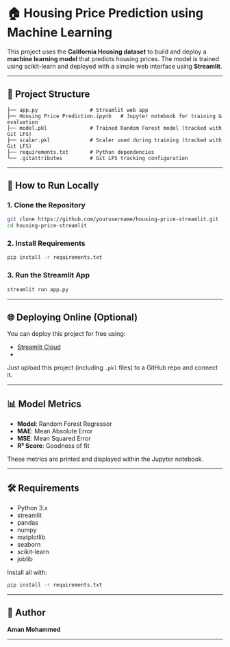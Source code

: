 # 🏠 Housing Price Prediction using Machine Learning

This project uses the **California Housing dataset** to build and deploy a **machine learning model** that predicts housing prices. The model is trained using scikit-learn and deployed with a simple web interface using **Streamlit**.

---

## 📁 Project Structure

```
├── app.py                 # Streamlit web app
├── Housing Price Prediction.ipynb   # Jupyter notebook for training & evaluation
├── model.pkl              # Trained Random Forest model (tracked with Git LFS)
├── scaler.pkl             # Scaler used during training (tracked with Git LFS)
├── requirements.txt       # Python dependencies
└── .gitattributes         # Git LFS tracking configuration
```

---

## 🚀 How to Run Locally

### 1. Clone the Repository
```bash
git clone https://github.com/yourusername/housing-price-streamlit.git
cd housing-price-streamlit
```

### 2. Install Requirements
```bash
pip install -r requirements.txt
```

### 3. Run the Streamlit App
```bash
streamlit run app.py
```


---

## 🌐 Deploying Online (Optional)
You can deploy this project for free using:
- [Streamlit Cloud](https://streamlit.io/cloud)
- 
Just upload this project (including `.pkl` files) to a GitHub repo and connect it.

---

## 📊 Model Metrics
- **Model**: Random Forest Regressor
- **MAE**: Mean Absolute Error
- **MSE**: Mean Squared Error
- **R² Score**: Goodness of fit

These metrics are printed and displayed within the Jupyter notebook.

---

## 🛠 Requirements
- Python 3.x
- streamlit
- pandas
- numpy
- matplotlib
- seaborn
- scikit-learn
- joblib

Install all with:
```bash
pip install -r requirements.txt
```

---

## 👤 Author
**Aman Mohammed**  

---

